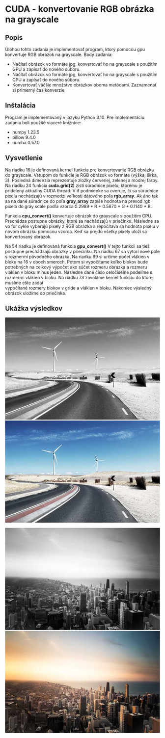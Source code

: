 # CUDA - konvertovanie RGB obrázka na grayscale

## Popis

Úlohou tohto zadania je implementovať program, ktorý pomocou gpu konvertuje RGB obrázok na grayscale.
Body zadania: 
* Načítať obrázok vo formáte jpg, konvertovať ho na grayscale s
použitím GPU a zapísať do nového súboru.
* Načítať obrázok vo formáte jpg, konvertovať ho na grayscale s
použitím CPU a zapísať do nového súboru.
* Konvertovať väčšie množstvo obrázkov oboma metódami. Zaznamenať si primerný čas konverzie

## Inštalácia

Program je implementovaný v jazyku Python 3.10. Pre implementáciu zadania boli použité viaceré knižnice:
* numpy 1.23.5
* pillow 9.4.0
* numba 0.57.0

## Vysvetlenie

Na riadku 16 je definovaná kernel funkcia pre konvertovanie RGB obrázka do grayscale. Vstupom do funkcie je 
RGB obrázok vo formáte (výška, šírka, 3). Posledná dimenzia reprezentuje zložky červenej, zelenej a modrej farby. 
Na riadku 24 funkcia **cuda.grid(2)** zistí súradnice pixelu, ktorému je pridelený aktuálny CUDA thread. 
V if podmienke sa overuje, či sa súradnice pixelu nechádzajú v rozmedzi veľkosti dátového poľa **rgb_array**. Ak áno tak 
sa na dané súradnice do poľa **gray_array** zapíše hodnota na prevod rgb pixela do gray scale podľa vzorca 
0.2989 * R + 0.5870 * G + 0.1140 * B.

Funkcia **cpu_convert()** konvertuje obrázok do grayscale s použitím CPU. Prechádza postupne obrázky, ktoré sa nachádzajú 
v priečinku. Následne sa vo for cykle vyberajú pixely z RGB obrázka a repočítava sa hodnota pixelu v novom obrázku 
pomocou vzorca. Keď sa prejdú všetky pixely uloží sa konvertovaný obrázok.

Na 54 riadku je definovaná funkcia **gpu_convert()** V tejto funkcii sa tiež postupne prechádzajú obrázky v priečinku. 
Na riadku 67 sa vytorí nové pole s rozmermi pôvodného obrázka. Na riadku 69 si určíme počet vlákien v bloku na 16 v oboch smeroch. 
Potom si vypočítame koľko blokov bude potrebných na celkový výpočet ako súčet rozmeru obrázka a rozmeru vlákien v bloku mínus jeden. Následne
dané číslo celočíselne podelíme s rozmermi vlákien v bloku. Na riadku 73 zavoláme kernel funkciu do ktorej musíme ešte zadať  
vypočítané rozmery blokov v gride a vlákien v bloku. Nakoniec výsledný obrázok uložíme do priečinka.

## Ukážka výsledkov

![Vypis z konzoly](grayscale/gray_image5.jpg)
![Vypis z konzoly](images/image13.jpg)

![Vypis z konzoly](grayscale/gray_image17.jpg)
![Vypis z konzoly](images/image6.jpg)




